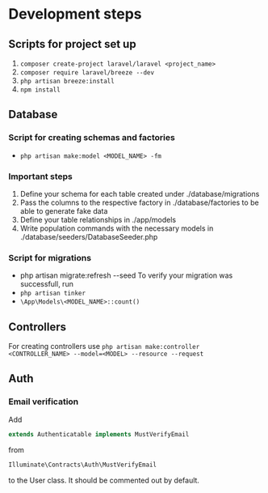 # Development steps
<!--Project follows tutorial video from https://youtu.be/VrQRa-afCAk?si=omlQR_SMD_yt4zg9-->

## Scripts for project set up

1. `composer create-project laravel/laravel <project_name>`
2. `composer require laravel/breeze --dev`
3. `php artisan breeze:install`
4. `npm install`

## Database
### Script for creating schemas and factories
<!--The files created live under database/factories and database/migrations-->
- `php artisan make:model <MODEL_NAME> -fm` <!--FLAGS: f FACTORY, m MIGRATE-->
### Important steps
1. Define your schema for each table created under ./database/migrations
2. Pass the columns to the respective factory in ./database/factories to be able to generate fake data
3. Define your table relationships in ./app/models
4. Write population commands with the necessary models in ./database/seeders/DatabaseSeeder.php

### Script for migrations
- php artisan migrate:refresh --seed <!--:refresh is to drop all existing tables-->
To verify your migration was successfull, run 
- `php artisan tinker`
- `\App\Models\<MODEL_NAME>::count()` <!--Should equal to the amount created in -->

## Controllers
For creating controllers use `php artisan make:controller <CONTROLLER_NAME> --model=<MODEL> --resource --request`

## Auth
### Email verification

Add
```php 
extends Authenticatable implements MustVerifyEmail
``` 
from 
```php
Illuminate\Contracts\Auth\MustVerifyEmail
```
to the User class. It should be commented out by default.